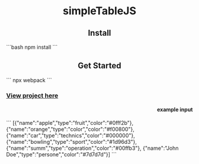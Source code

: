 <h1 align="center">simpleTableJS</h1>

<h2 align="center">Install</h2>
```bash
npm install
```

<h2 align="center">Get Started</h2>
```
npx webpack
```

### [View project here](https://webpack.js.org/plugins/)

<h4 align="right"> example input</h4>
```
[{"name":"apple","type":"fruit","color":"#0fff2b"},
 {"name":"orange","type":"color","color":"#f00800"}, 
 {"name":"car","type":"technics","color":"#000000"},
 {"name":"bowling","type":"sport","color":"#1d96d3"},
 {"name":"summ","type":"operation","color":"#00ffb3"},
 {"name":"John Doe","type":"persone","color":"#7d7d7d"}]
```
